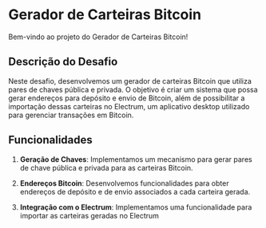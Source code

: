 # Gerador de Carteiras Bitcoin

Bem-vindo ao projeto do Gerador de Carteiras Bitcoin!

## Descrição do Desafio

Neste desafio, desenvolvemos um gerador de carteiras Bitcoin que utiliza pares de chaves pública e privada. O objetivo é criar um sistema que possa gerar endereços para depósito e envio de Bitcoin, além de possibilitar a importação dessas carteiras no Electrum, um aplicativo desktop utilizado para gerenciar transações em Bitcoin.

## Funcionalidades

1. **Geração de Chaves**: Implementamos um mecanismo para gerar pares de chave pública e privada para as carteiras Bitcoin.

2. **Endereços Bitcoin**: Desenvolvemos funcionalidades para obter endereços de depósito e de envio associados a cada carteira gerada.

3. **Integração com o Electrum**: Implementamos uma funcionalidade para importar as carteiras geradas no Electrum
